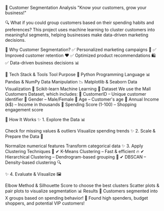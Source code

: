 🎯 Customer Segmentation Analysis
"Know your customers, grow your business!"

🔍 What if you could group customers based on their spending habits and preferences?
This project uses machine learning to cluster customers into meaningful segments, helping businesses make data-driven marketing decisions.

📌 Why Customer Segmentation?
✅ Personalized marketing campaigns 🎯
✅ Improved customer retention ❤️
✅ Optimized product recommendations 🛍️
✅ Data-driven business decisions 📊

🚀 Tech Stack & Tools
Tool	Purpose
🐍 Python	Programming Language
📊 Pandas & NumPy	Data Manipulation
📉 Matplotlib & Seaborn	Data Visualization
🧠 Scikit-learn	Machine Learning
📂 Dataset
We use the Mall Customers Dataset, which includes:
📌 CustomerID – Unique customer identifier
📌 Gender – Male/Female
📌 Age – Customer's age
📌 Annual Income (k$) – Income in thousands
📌 Spending Score (1-100) – Shopping engagement score

🔎 How It Works
✨ 1. Explore the Data 📊

Check for missing values & outliers
Visualize spending trends
✨ 2. Scale & Prepare the Data 🔄

Normalize numerical features
Transform categorical data
✨ 3. Apply Clustering Techniques 🤖
✔ K-Means Clustering – Fast & efficient 🔥
✔ Hierarchical Clustering – Dendrogram-based grouping 🌲
✔ DBSCAN – Density-based clustering 🔍

✨ 4. Evaluate & Visualize 🖼️

Elbow Method & Silhouette Score to choose the best clusters
Scatter plots & pair plots to visualize segmentation
📊 Results
👥 Customers segmented into X groups based on spending behavior!
🎯 Found high spenders, budget shoppers, and potential VIP customers!
